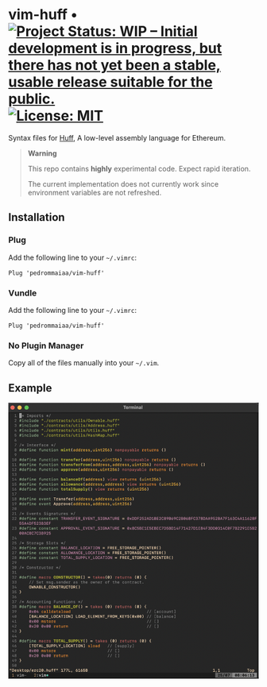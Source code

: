 # vim-huff • [![Project Status: WIP – Initial development is in progress, but there has not yet been a stable, usable release suitable for the public.](https://www.repostatus.org/badges/latest/wip.svg)](https://www.repostatus.org/#wip) [![License: MIT](https://img.shields.io/badge/License-MIT-yellow.svg)](https://opensource.org/licenses/MIT)


Syntax files for [Huff](https://github.com/huff-language), A low-level assembly language for Ethereum.

> **Warning**
>
> This repo contains **highly** experimental code. Expect rapid iteration.
>
> The current implementation does not currently work since environment variables are not refreshed.


## Installation

### Plug

Add the following line to your `~/.vimrc`:

```vim
Plug 'pedrommaiaa/vim-huff'
```

### Vundle

Add the following line to your `~/.vimrc`:

```vim
Plug 'pedrommaiaa/vim-huff'
```

### No Plugin Manager

Copy all of the files manually into your `~/.vim`.


## Example

![vim-huff](./images/example.png)
